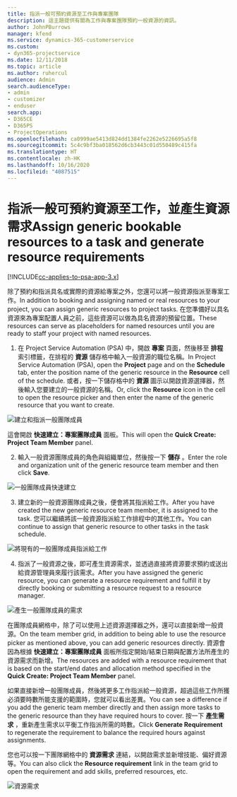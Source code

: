 ```yaml
---
title: 指派一般可預約資源至工作與專案團隊
description: 這主題提供有關為工作與專案團隊預約一般資源的資訊。
author: JohnPBurrows
manager: kfend
ms.service: dynamics-365-customerservice
ms.custom:
- dyn365-projectservice
ms.date: 12/11/2018
ms.topic: article
ms.author: ruhercul
audience: Admin
search.audienceType:
- admin
- customizer
- enduser
search.app:
- D365CE
- D365PS
- ProjectOperations
ms.openlocfilehash: ca0999ae5413d824dd1384fe2262e5226695a5f8
ms.sourcegitcommit: 5c4c9bf3ba018562d6cb3443c01d550489c415fa
ms.translationtype: HT
ms.contentlocale: zh-HK
ms.lasthandoff: 10/16/2020
ms.locfileid: "4087515"
---
```

# <a name="assign-generic-bookable-resources-to-a-task-and-generate-resource-requirements"></a><span data-ttu-id="8efa6-103">指派一般可預約資源至工作，並產生資源需求</span><span class="sxs-lookup"><span data-stu-id="8efa6-103">Assign generic bookable resources to a task and generate resource requirements</span></span> 

[!INCLUDE[cc-applies-to-psa-app-3.x](../includes/cc-applies-to-psa-app-3x.md)]

<span data-ttu-id="8efa6-104">除了預約和指派具名或實際的資源給專案之外，您還可以將一般資源指派至專案工作。</span><span class="sxs-lookup"><span data-stu-id="8efa6-104">In addition to booking and assigning named or real resources to your project, you can assign generic resources to project tasks.</span></span> <span data-ttu-id="8efa6-105">在您準備好以具名資源來為專案配置人員之前，這些資源可以做為具名資源的預留位置。</span><span class="sxs-lookup"><span data-stu-id="8efa6-105">These resources can serve as placeholders for named resources until you are ready to staff your project with named resources.</span></span> 

1. <span data-ttu-id="8efa6-106">在 Project Service Automation (PSA) 中，開啟 **專案** 頁面，然後移至 **排程** 索引標籤，在排程的 **資源** 儲存格中輸入一般資源的職位名稱。</span><span class="sxs-lookup"><span data-stu-id="8efa6-106">In Project Service Automation (PSA), open the **Project** page and on the **Schedule** tab, enter the position name of the generic resource in the **Resource** cell of the schedule.</span></span> <span data-ttu-id="8efa6-107">或者，按一下儲存格中的 **資源** 圖示以開啟資源選擇器，然後輸入您要建立的一般資源的名稱。</span><span class="sxs-lookup"><span data-stu-id="8efa6-107">Or, click the **Resource** icon in the cell to open the resource picker and then enter the name of the generic resource that you want to create.</span></span>

![建立和指派一般團隊成員](media/RM-how-to-9.png)

<span data-ttu-id="8efa6-109">這會開啟 **快速建立：專案團隊成員** 面板。</span><span class="sxs-lookup"><span data-stu-id="8efa6-109">This will open the **Quick Create: Project Team Member** panel.</span></span> 

2. <span data-ttu-id="8efa6-110">輸入一般資源團隊成員的角色與組織單位，然後按一下 **儲存** 。</span><span class="sxs-lookup"><span data-stu-id="8efa6-110">Enter the role and organization unit of the generic resource team member and then click **Save**.</span></span>

![一般團隊成員快速建立](media/RM-how-to-10.png)

3. <span data-ttu-id="8efa6-112">建立新的一般資源團隊成員之後，便會將其指派給工作。</span><span class="sxs-lookup"><span data-stu-id="8efa6-112">After you have created the new generic resource team member, it is assigned to the task.</span></span> <span data-ttu-id="8efa6-113">您可以繼續將該一般資源指派給工作排程中的其他工作。</span><span class="sxs-lookup"><span data-stu-id="8efa6-113">You can continue to assign that generic resource to other tasks in the task schedule.</span></span>

![將現有的一般團隊成員指派給工作](media/RM-how-to-11.png)

4. <span data-ttu-id="8efa6-115">指派了一般資源之後，即可產生資源需求，並透過直接將資源要求預約或送出給資源管理員來履行該需求。</span><span class="sxs-lookup"><span data-stu-id="8efa6-115">After you have assigned the generic resource, you can generate a resource requirement and fulfill it by directly booking or submitting a resource request to a resource manager.</span></span>

![產生一般團隊成員的需求](media/RM-how-to-12.png)

<span data-ttu-id="8efa6-117">在團隊成員網格中，除了可以使用上述資源選擇器之外，還可以直接新增一般資源。</span><span class="sxs-lookup"><span data-stu-id="8efa6-117">On the team member grid, in addition to being able to use the resource picker as mentioned above, you can add generic resources directly.</span></span> <span data-ttu-id="8efa6-118">資源會因為根據 **快速建立：專案團隊成員** 面板所指定開始/結束日期與配置方法所產生的資源需求而新增。</span><span class="sxs-lookup"><span data-stu-id="8efa6-118">The resources are added with a resource requirement that is based on the start/end dates and allocation method specified in the **Quick Create: Project Team Member** panel.</span></span>

<span data-ttu-id="8efa6-119">如果直接新增一般團隊成員，然後將更多工作指派給一般資源，超過這些工作所獲必須要時數所能支援的範圍時，您就可以看出差異。</span><span class="sxs-lookup"><span data-stu-id="8efa6-119">You can see a difference if you add the generic team member directly and then assign more tasks to the generic resource than they have required hours to cover.</span></span> <span data-ttu-id="8efa6-120">按一下 **產生需求** ，重新產生需求以平衡工作指派所需的時數。</span><span class="sxs-lookup"><span data-stu-id="8efa6-120">Click **Generate Requirement** to regenerate the requirement to balance the required hours against assignments.</span></span>

<span data-ttu-id="8efa6-121">您也可以按一下團隊網格中的 **資源需求** 連結，以開啟需求並新增技能、偏好資源等。</span><span class="sxs-lookup"><span data-stu-id="8efa6-121">You can also click the **Resource requirement** link in the team grid to open the requirement and add skills, preferred resources, etc.</span></span>

![資源需求](media/RM-how-to-13.png)

